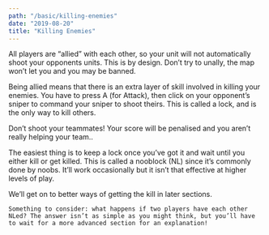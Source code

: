 ```yaml
---
path: "/basic/killing-enemies"
date: "2019-08-20"
title: "Killing Enemies"
---
```


All players are “allied” with each other, so your unit will not automatically shoot your opponents units. This is by design. Don’t try to unally, the map won’t let you and you may be banned.

Being allied means that there is an extra layer of skill involved in killing your enemies. You have to press A (for Attack), then click on your opponent’s sniper to command your sniper to shoot theirs. This is called a lock, and is the only way to kill others.

Don’t shoot your teammates! Your score will be penalised and you aren’t really helping your team..

The easiest thing is to keep a lock once you’ve got it and wait until you either kill or get killed. This is called a nooblock (NL) since it’s commonly done by noobs. It’ll work occasionally but it isn’t that effective at higher levels of play.

We’ll get on to better ways of getting the kill in later sections.

    Something to consider: what happens if two players have each other NLed? The answer isn’t as simple as you might think, but you’ll have to wait for a more advanced section for an explanation!
